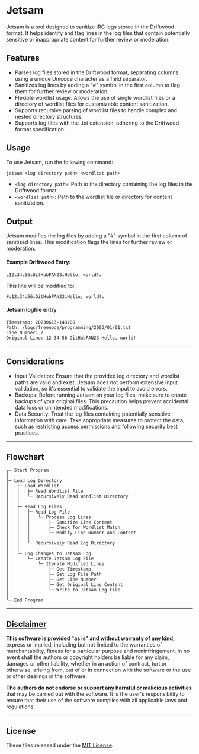 # Jetsam

Jetsam is a tool designed to sanitize IRC logs stored in the Driftwood format. It helps identify and flag lines in the log files that contain potentially sensitive or inappropriate content for further review or moderation.

## Features

- Parses log files stored in the Driftwood format, separating columns using a unique Unicode character as a field separator.
- Sanitizes log lines by adding a "#" symbol in the first column to flag them for further review or moderation.
- Flexible wordlist usage: Allows the use of single wordlist files or a directory of wordlist files for customizable content sanitization.
- Supports recursive parsing of wordlist files to handle complex and nested directory structures.
- Supports log files with the .txt extension, adhering to the Driftwood format specification.

## Usage

To use Jetsam, run the following command:
```shell
jetsam <log directory path> <wordlist path>
```
- `<log directory path>`: Path to the directory containing the log files in the Driftwood format.
- `<wordlist path>`: Path to the wordlist file or directory for content sanitization.

## Output

Jetsam modifies the log files by adding a "#" symbol in the first column of sanitized lines. This modification flags the lines for further review or moderation.

#### Example Driftwood Entry:
```
☕12☕34☕56☕GitHubFAN23☕Hello, world!☕
```

This line will be modified to:
```
#☕12☕34☕56☕GitHubFAN23☕Hello, world!☕
```

#### Jetsam logfile entry
```
Timestamp: 20230613-143200
Path: /logs/freenode/programming/2003/01/01.txt
Line Number: 2
Original Line: 12 34 56 GitHubFAN23 Hello, world!
```

---

## Considerations

- Input Validation: Ensure that the provided log directory and wordlist paths are valid and exist. Jetsam does not perform extensive input validation, so it's essential to validate the input to avoid errors.
- Backups: Before running Jetsam on your log files, make sure to create backups of your original files. This precaution helps prevent accidental data loss or unintended modifications.
- Data Security: Treat the log files containing potentially sensitive information with care. Take appropriate measures to protect the data, such as restricting access permissions and following security best practices.

---

## Flowchart
```
┌─ Start Program
│
├─ Load Log Directory
│   ├─ Load Wordlist
│   │   ├─ Read Wordlist File
│   │   └─ Recursively Read Wordlist Directory
│   │
│   ├─ Read Log Files
│   │   ├─ Read Log File
│   │   │   └─ Process Log Lines
│   │   │       ├─ Sanitize Line Content
│   │   │       ├─ Check for Wordlist Match
│   │   │       └─ Modify Line Number and Content
│   │   │
│   │   └─ Recursively Read Log Directory
│   │
│   └─ Log Changes to Jetsam Log
│       └─ Create Jetsam Log File
│           └─ Iterate Modified Lines
│               ├─ Get Timestamp
│               ├─ Get Log File Path
│               ├─ Get Line Number
│               ├─ Get Original Line Content
│               └─ Write to Jetsam Log File
│
└─ End Program
```

---

## [Disclaimer](DISCLAIMER)
**This software is provided "as is" and without warranty of any kind**, express or implied, including but not limited to the warranties of merchantability, fitness for a particular purpose and noninfringement. In no event shall the authors or copyright holders be liable for any claim, damages or other liability, whether in an action of contract, tort or otherwise, arising from, out of or in connection with the software or the use or other dealings in the software.

**The authors do not endorse or support any harmful or malicious activities** that may be carried out with the software. It is the user's responsibility to ensure that their use of the software complies with all applicable laws and regulations.

---

## License

These files released under the [MIT License](LICENSE).

